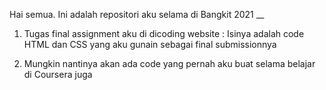Hai semua.
Ini adalah repositori aku selama di Bangkit 2021
__

1. Tugas final assignment aku di dicoding website
   : Isinya adalah code HTML dan CSS yang aku gunain sebagai final submissionnya

2. Mungkin nantinya akan ada code yang pernah aku buat selama belajar di Coursera juga
